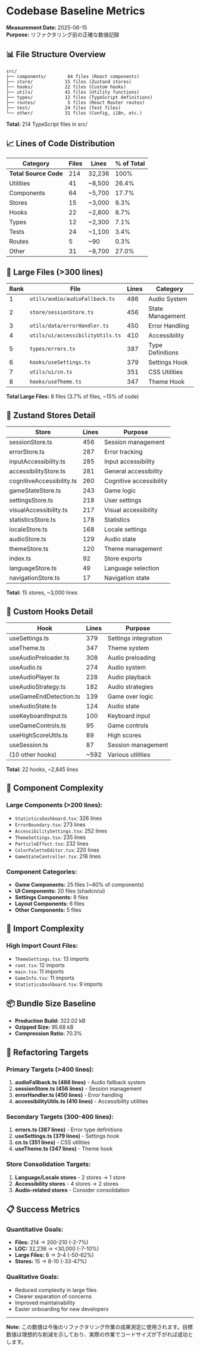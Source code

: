 # Codebase Baseline Metrics

**Measurement Date:** 2025-06-15  
**Purpose:** リファクタリング前の正確な数値記録

## 📊 File Structure Overview

```
src/
├── components/        64 files (React components)
├── store/            15 files (Zustand stores)
├── hooks/            22 files (Custom hooks)
├── utils/            41 files (Utility functions)
├── types/            12 files (TypeScript definitions)
├── routes/            5 files (React Router routes)
├── test/             24 files (Test files)
└── other/            31 files (Config, i18n, etc.)
```

**Total:** 214 TypeScript files in src/

## 📈 Lines of Code Distribution

| Category | Files | Lines | % of Total |
|----------|-------|-------|------------|
| **Total Source Code** | 214 | 32,236 | 100% |
| Utilities | 41 | ~8,500 | 26.4% |
| Components | 64 | ~5,700 | 17.7% |
| Stores | 15 | ~3,000 | 9.3% |
| Hooks | 22 | ~2,800 | 8.7% |
| Types | 12 | ~2,300 | 7.1% |
| Tests | 24 | ~1,100 | 3.4% |
| Routes | 5 | ~90 | 0.3% |
| Other | 31 | ~8,700 | 27.0% |

## 🎯 Large Files (>300 lines)

| Rank | File | Lines | Category |
|------|------|-------|----------|
| 1 | `utils/audio/audioFallback.ts` | 486 | Audio System |
| 2 | `store/sessionStore.ts` | 456 | State Management |
| 3 | `utils/data/errorHandler.ts` | 450 | Error Handling |
| 4 | `utils/ui/accessibilityUtils.ts` | 410 | Accessibility |
| 5 | `types/errors.ts` | 387 | Type Definitions |
| 6 | `hooks/useSettings.ts` | 379 | Settings Hook |
| 7 | `utils/ui/cn.ts` | 351 | CSS Utilities |
| 8 | `hooks/useTheme.ts` | 347 | Theme Hook |

**Total Large Files:** 8 files (3.7% of files, ~15% of code)

## 🏪 Zustand Stores Detail

| Store | Lines | Purpose |
|-------|-------|---------|
| sessionStore.ts | 456 | Session management |
| errorStore.ts | 287 | Error tracking |
| inputAccessibility.ts | 285 | Input accessibility |
| accessibilityStore.ts | 281 | General accessibility |
| cognitiveAccessibility.ts | 260 | Cognitive accessibility |
| gameStateStore.ts | 243 | Game logic |
| settingsStore.ts | 218 | User settings |
| visualAccessibility.ts | 217 | Visual accessibility |
| statisticsStore.ts | 178 | Statistics |
| localeStore.ts | 168 | Locale settings |
| audioStore.ts | 129 | Audio state |
| themeStore.ts | 120 | Theme management |
| index.ts | 92 | Store exports |
| languageStore.ts | 49 | Language selection |
| navigationStore.ts | 17 | Navigation state |

**Total:** 15 stores, ~3,000 lines

## 🎣 Custom Hooks Detail

| Hook | Lines | Purpose |
|------|-------|---------|
| useSettings.ts | 379 | Settings integration |
| useTheme.ts | 347 | Theme system |
| useAudioPreloader.ts | 308 | Audio preloading |
| useAudio.ts | 274 | Audio system |
| useAudioPlayer.ts | 228 | Audio playback |
| useAudioStrategy.ts | 182 | Audio strategies |
| useGameEndDetection.ts | 139 | Game over logic |
| useAudioState.ts | 124 | Audio state |
| useKeyboardInput.ts | 100 | Keyboard input |
| useGameControls.ts | 95 | Game controls |
| useHighScoreUtils.ts | 89 | High scores |
| useSession.ts | 87 | Session management |
| (10 other hooks) | ~592 | Various utilities |

**Total:** 22 hooks, ~2,845 lines

## 🧩 Component Complexity

### Large Components (>200 lines):
- `StatisticsDashboard.tsx`: 326 lines
- `ErrorBoundary.tsx`: 273 lines
- `AccessibilitySettings.tsx`: 252 lines
- `ThemeSettings.tsx`: 235 lines
- `ParticleEffect.tsx`: 232 lines
- `ColorPaletteEditor.tsx`: 220 lines
- `GameStateController.tsx`: 218 lines

### Component Categories:
- **Game Components:** 25 files (~40% of components)
- **UI Components:** 20 files (shadcn/ui)
- **Settings Components:** 8 files
- **Layout Components:** 6 files
- **Other Components:** 5 files

## 🔗 Import Complexity

### High Import Count Files:
- `ThemeSettings.tsx`: 13 imports
- `root.tsx`: 12 imports
- `main.tsx`: 11 imports
- `GameInfo.tsx`: 11 imports
- `StatisticsDashboard.tsx`: 9 imports

## 📦 Bundle Size Baseline

- **Production Build:** 322.02 kB
- **Gzipped Size:** 95.68 kB
- **Compression Ratio:** 70.3%

## 🎯 Refactoring Targets

### Primary Targets (>400 lines):
1. **audioFallback.ts (486 lines)** - Audio fallback system
2. **sessionStore.ts (456 lines)** - Session management
3. **errorHandler.ts (450 lines)** - Error handling
4. **accessibilityUtils.ts (410 lines)** - Accessibility utilities

### Secondary Targets (300-400 lines):
1. **errors.ts (387 lines)** - Error type definitions
2. **useSettings.ts (379 lines)** - Settings hook
3. **cn.ts (351 lines)** - CSS utilities
4. **useTheme.ts (347 lines)** - Theme hook

### Store Consolidation Targets:
1. **Language/Locale stores** - 2 stores → 1 store
2. **Accessibility stores** - 4 stores → 2 stores
3. **Audio-related stores** - Consider consolidation

## 📋 Success Metrics

### Quantitative Goals:
- **Files:** 214 → 200-210 (-2-7%)
- **LOC:** 32,236 → <30,000 (-7-10%)
- **Large Files:** 8 → 3-4 (-50-62%)
- **Stores:** 15 → 8-10 (-33-47%)

### Qualitative Goals:
- Reduced complexity in large files
- Clearer separation of concerns
- Improved maintainability
- Easier onboarding for new developers

---

**Note:** この数値は今後のリファクタリング作業の成果測定に使用されます。目標数値は理想的な削減を示しており、実際の作業でコードサイズが下がれば成功とします。